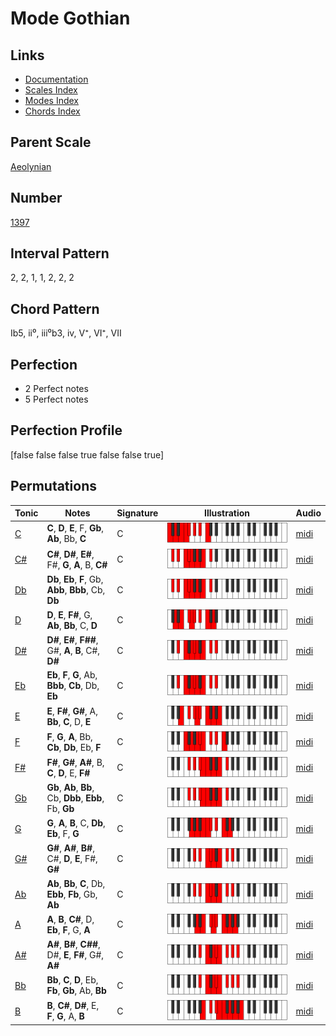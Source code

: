 # Mode Gothian

## Links

- [Documentation](README.md)
- [Scales Index](Scales.md)
- [Modes Index](Modes.md)
- [Chords Index](Chords.md)

## Parent Scale

[Aeolynian](ScaleAeolynian.md)

## Number

[1397](https://ianring.com/musictheory/scales/1397)

## Interval Pattern

2, 2, 1, 1, 2, 2, 2

## Chord Pattern

Ib5, ii⁰, iii⁰b3, iv, V⁺, VI⁺, VII

## Perfection

- 2 Perfect notes
- 5 Perfect notes

## Perfection Profile

[false false false true false false true]

## Permutations

| Tonic | Notes | Signature | Illustration | Audio |
|-------|-------|-----------|--------------|-------|
| [C](ModeCNaturalGothian.md) | **C**, **D**, **E**, F, **Gb**, **Ab**, Bb, **C** | C | ![CNaturalGothian](ModeCNaturalGothian.png) | [midi](https://github.com/edipermadi/music/blob/main/docs/ModeCNaturalGothian.mid?raw=true) |
| [C#](ModeCSharpGothian.md) | **C#**, **D#**, **E#**, F#, **G**, **A**, B, **C#** | C | ![CSharpGothian](ModeCSharpGothian.png) | [midi](https://github.com/edipermadi/music/blob/main/docs/ModeCSharpGothian.mid?raw=true) |
| [Db](ModeDFlatGothian.md) | **Db**, **Eb**, **F**, Gb, **Abb**, **Bbb**, Cb, **Db** | C | ![DFlatGothian](ModeDFlatGothian.png) | [midi](https://github.com/edipermadi/music/blob/main/docs/ModeDFlatGothian.mid?raw=true) |
| [D](ModeDNaturalGothian.md) | **D**, **E**, **F#**, G, **Ab**, **Bb**, C, **D** | C | ![DNaturalGothian](ModeDNaturalGothian.png) | [midi](https://github.com/edipermadi/music/blob/main/docs/ModeDNaturalGothian.mid?raw=true) |
| [D#](ModeDSharpGothian.md) | **D#**, **E#**, **F##**, G#, **A**, **B**, C#, **D#** | C | ![DSharpGothian](ModeDSharpGothian.png) | [midi](https://github.com/edipermadi/music/blob/main/docs/ModeDSharpGothian.mid?raw=true) |
| [Eb](ModeEFlatGothian.md) | **Eb**, **F**, **G**, Ab, **Bbb**, **Cb**, Db, **Eb** | C | ![EFlatGothian](ModeEFlatGothian.png) | [midi](https://github.com/edipermadi/music/blob/main/docs/ModeEFlatGothian.mid?raw=true) |
| [E](ModeENaturalGothian.md) | **E**, **F#**, **G#**, A, **Bb**, **C**, D, **E** | C | ![ENaturalGothian](ModeENaturalGothian.png) | [midi](https://github.com/edipermadi/music/blob/main/docs/ModeENaturalGothian.mid?raw=true) |
| [F](ModeFNaturalGothian.md) | **F**, **G**, **A**, Bb, **Cb**, **Db**, Eb, **F** | C | ![FNaturalGothian](ModeFNaturalGothian.png) | [midi](https://github.com/edipermadi/music/blob/main/docs/ModeFNaturalGothian.mid?raw=true) |
| [F#](ModeFSharpGothian.md) | **F#**, **G#**, **A#**, B, **C**, **D**, E, **F#** | C | ![FSharpGothian](ModeFSharpGothian.png) | [midi](https://github.com/edipermadi/music/blob/main/docs/ModeFSharpGothian.mid?raw=true) |
| [Gb](ModeGFlatGothian.md) | **Gb**, **Ab**, **Bb**, Cb, **Dbb**, **Ebb**, Fb, **Gb** | C | ![GFlatGothian](ModeGFlatGothian.png) | [midi](https://github.com/edipermadi/music/blob/main/docs/ModeGFlatGothian.mid?raw=true) |
| [G](ModeGNaturalGothian.md) | **G**, **A**, **B**, C, **Db**, **Eb**, F, **G** | C | ![GNaturalGothian](ModeGNaturalGothian.png) | [midi](https://github.com/edipermadi/music/blob/main/docs/ModeGNaturalGothian.mid?raw=true) |
| [G#](ModeGSharpGothian.md) | **G#**, **A#**, **B#**, C#, **D**, **E**, F#, **G#** | C | ![GSharpGothian](ModeGSharpGothian.png) | [midi](https://github.com/edipermadi/music/blob/main/docs/ModeGSharpGothian.mid?raw=true) |
| [Ab](ModeAFlatGothian.md) | **Ab**, **Bb**, **C**, Db, **Ebb**, **Fb**, Gb, **Ab** | C | ![AFlatGothian](ModeAFlatGothian.png) | [midi](https://github.com/edipermadi/music/blob/main/docs/ModeAFlatGothian.mid?raw=true) |
| [A](ModeANaturalGothian.md) | **A**, **B**, **C#**, D, **Eb**, **F**, G, **A** | C | ![ANaturalGothian](ModeANaturalGothian.png) | [midi](https://github.com/edipermadi/music/blob/main/docs/ModeANaturalGothian.mid?raw=true) |
| [A#](ModeASharpGothian.md) | **A#**, **B#**, **C##**, D#, **E**, **F#**, G#, **A#** | C | ![ASharpGothian](ModeASharpGothian.png) | [midi](https://github.com/edipermadi/music/blob/main/docs/ModeASharpGothian.mid?raw=true) |
| [Bb](ModeBFlatGothian.md) | **Bb**, **C**, **D**, Eb, **Fb**, **Gb**, Ab, **Bb** | C | ![BFlatGothian](ModeBFlatGothian.png) | [midi](https://github.com/edipermadi/music/blob/main/docs/ModeBFlatGothian.mid?raw=true) |
| [B](ModeBNaturalGothian.md) | **B**, **C#**, **D#**, E, **F**, **G**, A, **B** | C | ![BNaturalGothian](ModeBNaturalGothian.png) | [midi](https://github.com/edipermadi/music/blob/main/docs/ModeBNaturalGothian.mid?raw=true) |
